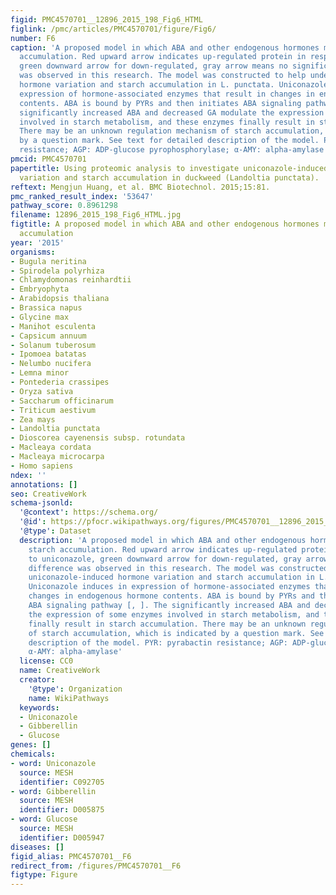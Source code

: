 ```yaml
---
figid: PMC4570701__12896_2015_198_Fig6_HTML
figlink: /pmc/articles/PMC4570701/figure/Fig6/
number: F6
caption: 'A proposed model in which ABA and other endogenous hormones modulate starch
  accumulation. Red upward arrow indicates up-regulated protein in response to uniconazole,
  green downward arrow for down-regulated, gray arrow means no significant difference
  was observed in this research. The model was constructed to help understanding uniconazole-induced
  hormone variation and starch accumulation in L. punctata. Uniconazole induces in
  expression of hormone-associated enzymes that result in changes in endogenous hormone
  contents. ABA is bound by PYRs and then initiates ABA signaling pathway [, ]. The
  significantly increased ABA and decreased GA modulate the expression of some enzymes
  involved in starch metabolism, and these enzymes finally result in starch accumulation.
  There may be an unknown regulation mechanism of starch accumulation, which is indicated
  by a question mark. See text for detailed description of the model. PYR: pyrabactin
  resistance; AGP: ADP-glucose pyrophosphorylase; α-AMY: alpha-amylase'
pmcid: PMC4570701
papertitle: Using proteomic analysis to investigate uniconazole-induced phytohormone
  variation and starch accumulation in duckweed (Landoltia punctata).
reftext: Mengjun Huang, et al. BMC Biotechnol. 2015;15:81.
pmc_ranked_result_index: '53647'
pathway_score: 0.8961298
filename: 12896_2015_198_Fig6_HTML.jpg
figtitle: A proposed model in which ABA and other endogenous hormones modulate starch
  accumulation
year: '2015'
organisms:
- Bugula neritina
- Spirodela polyrhiza
- Chlamydomonas reinhardtii
- Embryophyta
- Arabidopsis thaliana
- Brassica napus
- Glycine max
- Manihot esculenta
- Capsicum annuum
- Solanum tuberosum
- Ipomoea batatas
- Nelumbo nucifera
- Lemna minor
- Pontederia crassipes
- Oryza sativa
- Saccharum officinarum
- Triticum aestivum
- Zea mays
- Landoltia punctata
- Dioscorea cayenensis subsp. rotundata
- Macleaya cordata
- Macleaya microcarpa
- Homo sapiens
ndex: ''
annotations: []
seo: CreativeWork
schema-jsonld:
  '@context': https://schema.org/
  '@id': https://pfocr.wikipathways.org/figures/PMC4570701__12896_2015_198_Fig6_HTML.html
  '@type': Dataset
  description: 'A proposed model in which ABA and other endogenous hormones modulate
    starch accumulation. Red upward arrow indicates up-regulated protein in response
    to uniconazole, green downward arrow for down-regulated, gray arrow means no significant
    difference was observed in this research. The model was constructed to help understanding
    uniconazole-induced hormone variation and starch accumulation in L. punctata.
    Uniconazole induces in expression of hormone-associated enzymes that result in
    changes in endogenous hormone contents. ABA is bound by PYRs and then initiates
    ABA signaling pathway [, ]. The significantly increased ABA and decreased GA modulate
    the expression of some enzymes involved in starch metabolism, and these enzymes
    finally result in starch accumulation. There may be an unknown regulation mechanism
    of starch accumulation, which is indicated by a question mark. See text for detailed
    description of the model. PYR: pyrabactin resistance; AGP: ADP-glucose pyrophosphorylase;
    α-AMY: alpha-amylase'
  license: CC0
  name: CreativeWork
  creator:
    '@type': Organization
    name: WikiPathways
  keywords:
  - Uniconazole
  - Gibberellin
  - Glucose
genes: []
chemicals:
- word: Uniconazole
  source: MESH
  identifier: C092705
- word: Gibberellin
  source: MESH
  identifier: D005875
- word: Glucose
  source: MESH
  identifier: D005947
diseases: []
figid_alias: PMC4570701__F6
redirect_from: /figures/PMC4570701__F6
figtype: Figure
---
```

